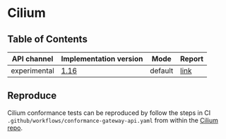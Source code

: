 # Cilium

## Table of Contents

| API channel  | Implementation version                                       | Mode    | Report                     |
|--------------|--------------------------------------------------------------|---------|----------------------------|
| experimental | [1.16](https://github.com/cilium/cilium/releases/tag/1.16.0-rc.0) | default | [link](./experimental-1.16-default-report.yaml) |

## Reproduce

Cilium conformance tests can be reproduced by follow the steps in CI `.github/workflows/conformance-gateway-api.yaml` 
from within the [Cilium repo](https://github.com/cilium/cilium).
